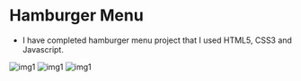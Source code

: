 # Hamburger Menu

- I have completed hamburger menu project that I used HTML5, CSS3 and Javascript.

![img1](./img/img1.png)
![img1](./img/img2.png)
![img1](./img/img3.png)

